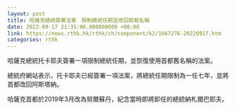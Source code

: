 ```yaml
---
layout: post
title: 哈薩克總統簽署法案　限制總統任期並改回首都名稱
date: 2022-09-17 21:35:06.000000000 +08:00
link: https://news.rthk.hk/rthk/ch/component/k2/1667276-20220917.htm
categories: rthk
---
```


哈薩克總統托卡耶夫簽署一項限制總統任期，並恢復使用首都舊名稱的法案。

總統府網站表示，托卡耶夫已經簽署一項法案，將總統任期限制為一任七年，並將首都改回阿斯塔納。

哈薩克首都於2019年3月改為努爾蘇丹，紀念當時即將卸任的總統納札爾巴耶夫。
